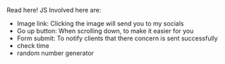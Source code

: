 Read here!
JS Involved here are:
- Image link: Clicking the image will send you to my socials
- Go up button: When scrolling down, to make it easier for you
- Form submit: To notify clients that there concern is sent successfully
- check time
- random number generator
